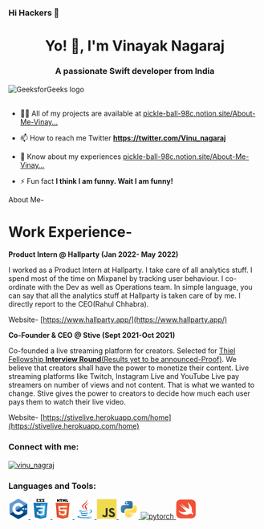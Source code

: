 ### Hi Hackers 🚀

<h1 align="center">Yo! 🥂, I'm Vinayak Nagaraj</h1>
<h3 align="center">A passionate Swift developer from India</h3>

<img src= 
     "https://media.geeksforgeeks.org/wp-content/uploads/hacker.png" alt="GeeksforGeeks logo" align="center">
     <br>
     <br>
     
- 👨‍💻 All of my projects are available at [pickle-ball-98c.notion.site/About-Me-Vinay…](pickle-ball-98c.notion.site/About-Me-Vinay…)

- 📫 How to reach me Twitter **https://twitter.com/Vinu_nagaraj**

- 📄 Know about my experiences [pickle-ball-98c.notion.site/About-Me-Vinay…](pickle-ball-98c.notion.site/About-Me-Vinay…)

- ⚡ Fun fact **I think I am funny. Wait I am funny!**

About Me- 

# Work Experience-

**Product Intern @ Hallparty (Jan 2022- May** **2022)**

I  worked as a Product Intern at Hallparty. I take care of all analytics stuff. I spend most of the time on Mixpanel by tracking user behaviour.  I co-ordinate with the Dev as well as Operations team. In simple language, you can say that all the analytics stuff at Hallparty is taken care of by me. I directly report to the CEO(Rahul Chhabra).

Website- [https://www.hallparty.app/](https://www.hallparty.app/)

**Co-Founder & CEO @ Stive (Sept 2021-Oct 2021)**

Co-founded a live streaming platform for creators. Selected for [Thiel Fellowship **Interview Round**(Results yet to be announced-Proof)](https://drive.google.com/file/d/1Jiw0-R5GFatq1lfg8p5-DYtVc1XnqHHI/view?usp=share_link). We believe that creators shall have the power to monetize their content. Live streaming platforms like Twitch, Instagram Live and YouTube Live pay streamers on number of views and not content. That is what we wanted to change. Stive gives the power to creators to decide how much each user pays them to watch their live video. 

Website- [https://stivelive.herokuapp.com/home](https://stivelive.herokuapp.com/home)

<h3 align="left">Connect with me:</h3>
<p align="left">
<a href="https://twitter.com/vinu_nagraj" target="blank"><img align="center" src="https://raw.githubusercontent.com/rahuldkjain/github-profile-readme-generator/master/src/images/icons/Social/twitter.svg" alt="vinu_nagraj" height="30" width="40" /></a>
</p>

<h3 align="left">Languages and Tools:</h3>
<p align="left"> <a href="https://www.w3schools.com/cpp/" target="_blank" rel="noreferrer"> <img src="https://raw.githubusercontent.com/devicons/devicon/master/icons/cplusplus/cplusplus-original.svg" alt="cplusplus" width="40" height="40"/> </a> <a href="https://www.w3schools.com/css/" target="_blank" rel="noreferrer"> <img src="https://raw.githubusercontent.com/devicons/devicon/master/icons/css3/css3-original-wordmark.svg" alt="css3" width="40" height="40"/> </a> <a href="https://www.w3.org/html/" target="_blank" rel="noreferrer"> <img src="https://raw.githubusercontent.com/devicons/devicon/master/icons/html5/html5-original-wordmark.svg" alt="html5" width="40" height="40"/> </a> <a href="https://www.java.com" target="_blank" rel="noreferrer"> <img src="https://raw.githubusercontent.com/devicons/devicon/master/icons/java/java-original.svg" alt="java" width="40" height="40"/> </a> <a href="https://developer.mozilla.org/en-US/docs/Web/JavaScript" target="_blank" rel="noreferrer"> <img src="https://raw.githubusercontent.com/devicons/devicon/master/icons/javascript/javascript-original.svg" alt="javascript" width="40" height="40"/> </a> <a href="https://www.python.org" target="_blank" rel="noreferrer"> <img src="https://raw.githubusercontent.com/devicons/devicon/master/icons/python/python-original.svg" alt="python" width="40" height="40"/> </a> <a href="https://pytorch.org/" target="_blank" rel="noreferrer"> <img src="https://www.vectorlogo.zone/logos/pytorch/pytorch-icon.svg" alt="pytorch" width="40" height="40"/> </a> <a href="https://developer.apple.com/swift/" target="_blank" rel="noreferrer"> <img src="https://raw.githubusercontent.com/devicons/devicon/master/icons/swift/swift-original.svg" alt="swift" width="40" height="40"/> </a> </p>
